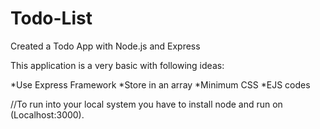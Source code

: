 # Todo-List
Created a Todo App with Node.js and Express

This application is a very basic with following ideas:

*Use Express Framework
*Store in an array
*Minimum CSS
*EJS codes

//To run into your local system you have to install node and run on (Localhost:3000).


